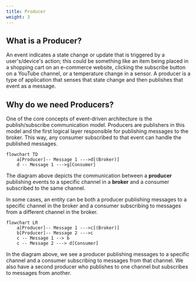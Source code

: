 ```yaml
---
title: Producer
weight: 3
---
```


## What is a Producer? 

An event indicates a state change or update that is triggered by a user's/device's action; this could be something like an item being placed in a shopping cart on an e-commerce website, clicking the subscribe button on a YouTube channel, or a temperature change in a sensor. A producer is a type of application that senses that state change and then publishes that event as a message.

## Why do we need Producers? 

One of the core concepts of event-driven architecture is the publish/subscribe communication model. Producers are publishers in this model and the first logical layer responsible for publishing messages to the broker. This way, any consumer subscribed to that event can handle the published messages.

```mermaid
flowchart TD
    a[Producer]-- Message 1 --->d[(Broker)]
    d -- Message 1 --->g[Consumer]
```
The diagram above depicts the communication between a **producer** publishing events to a specific channel in a **broker** and a consumer subscribed to the same channel.

In some cases, an entity can be both a producer publishing messages to a specific channel in the broker and a consumer subscribing to messages from a different channel in the broker.

```mermaid
flowchart LR
    a[Producer]-- Message 1 --->c[(Broker)]
    b[Producer]-- Message 2 --->c
    c -- Message 1 --> b
    c -- Message 2 ---> d[Consumer]
```

In the diagram above, we see a producer publishing messages to a specific channel and a consumer subscribing to messages from that channel. We also have a second producer who publishes to one channel but subscribes to messages from another.
